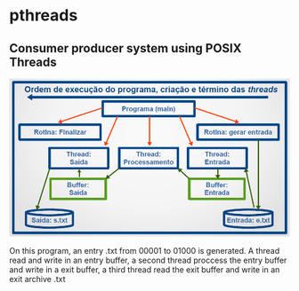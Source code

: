 # pthreads
## Consumer producer system using POSIX Threads

![PThreads](./schema.png)

On this program, an entry .txt from 00001 to 01000 is generated. A thread read and write in an entry buffer, a second thread proccess the entry buffer and write in a exit buffer, a third thread read the exit buffer and write in an exit archive .txt 
